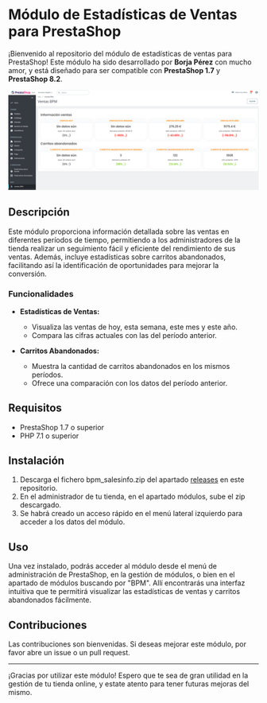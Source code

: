 # Módulo de Estadísticas de Ventas para PrestaShop

¡Bienvenido al repositorio del módulo de estadísticas de ventas para PrestaShop! Este módulo ha sido desarrollado por **Borja Pérez** con mucho amor, y está diseñado para ser compatible con **PrestaShop 1.7** y **PrestaShop 8.2**.

![Preview del panel en un PrestaShop 8.1.7](https://raw.githubusercontent.com/borj17/bpm_sales-info-prestashop/refs/heads/main/preview.png)

## Descripción

Este módulo proporciona información detallada sobre las ventas en diferentes períodos de tiempo, permitiendo a los administradores de la tienda realizar un seguimiento fácil y eficiente del rendimiento de sus ventas. Además, incluye estadísticas sobre carritos abandonados, facilitando así la identificación de oportunidades para mejorar la conversión.

### Funcionalidades

- **Estadísticas de Ventas:**
  - Visualiza las ventas de hoy, esta semana, este mes y este año.
  - Compara las cifras actuales con las del período anterior.

- **Carritos Abandonados:**
  - Muestra la cantidad de carritos abandonados en los mismos períodos.
  - Ofrece una comparación con los datos del período anterior.

## Requisitos

- PrestaShop 1.7 o superior
- PHP 7.1 o superior

## Instalación

1. Descarga el fichero bpm_salesinfo.zip del apartado [releases](https://github.com/borj17/bpm_sales-info-prestashop/releases) en este repositorio.
2. En el administrador de tu tienda, en el apartado módulos, sube el zip descargado.
3. Se habrá creado un acceso rápido en el menú lateral izquierdo para acceder a los datos del módulo.

## Uso

Una vez instalado, podrás acceder al módulo desde el menú de administración de PrestaShop, en la gestión de módulos, o bien en el apartado de módulos buscando por "BPM". Allí encontrarás una interfaz intuitiva que te permitirá visualizar las estadísticas de ventas y carritos abandonados fácilmente.

## Contribuciones

Las contribuciones son bienvenidas. Si deseas mejorar este módulo, por favor abre un issue o un pull request.


---

¡Gracias por utilizar este módulo! Espero que te sea de gran utilidad en la gestión de tu tienda online, y estate atento para tener futuras mejoras del mismo.
